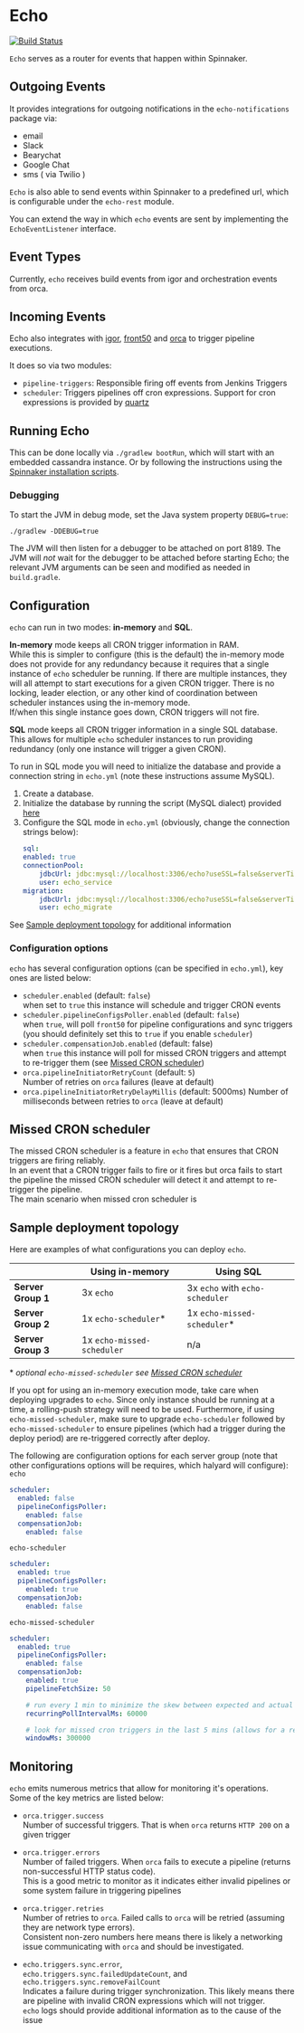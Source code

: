 # Echo
[![Build Status](https://api.travis-ci.org/spinnaker/echo.svg?branch=master)](https://travis-ci.org/spinnaker/echo)

`Echo` serves as a router for events that happen within Spinnaker.

## Outgoing Events

It provides integrations for outgoing notifications in the `echo-notifications` package via:

*  email
*  Slack
*  Bearychat
*  Google Chat
*  sms ( via Twilio )

`Echo` is also able to send events within Spinnaker to a predefined url, which is configurable under the `echo-rest` module.

You can extend the way in which `echo` events are sent by implementing the `EchoEventListener` interface.


## Event Types
Currently, `echo` receives build events from igor and orchestration events from orca.

## Incoming Events
Echo also integrates with [igor](http://www.github.com/spinnaker/igor), [front50](http://www.github.com/spinnaker/front50) and [orca](http://www.github.com/spinnaker/orca) to trigger pipeline executions.

It does so via two modules:

* `pipeline-triggers`:  Responsible firing off events from Jenkins Triggers
* `scheduler`: Triggers pipelines off cron expressions. Support for cron expressions is provided by [quartz](http://www.quartz-scheduler.org)

## Running Echo
This can be done locally via `./gradlew bootRun`, which will start with an embedded cassandra instance. Or by following the instructions using the [Spinnaker installation scripts](http://www.github.com/spinnaker/spinnaker).

### Debugging
To start the JVM in debug mode, set the Java system property `DEBUG=true`:
```
./gradlew -DDEBUG=true
```

The JVM will then listen for a debugger to be attached on port 8189.  The JVM will _not_ wait for
the debugger to be attached before starting Echo; the relevant JVM arguments can be seen and
modified as needed in `build.gradle`.

## Configuration
`echo` can run in two modes: **in-memory** and **SQL**.

**In-memory** mode keeps all CRON trigger information in RAM.  
While this is simpler to configure (this is the default) the in-memory mode does not provide for any redundancy because it requires that a single instance of `echo` scheduler be running. If there are multiple instances, they will all attempt to start executions for a given CRON trigger. There is no locking, leader election, or any other kind of coordination between scheduler instances using the in-memory mode.  
If/when this single instance goes down, CRON triggers will not fire.

**SQL** mode keeps all CRON trigger information in a single SQL database. This allows for multiple `echo` scheduler instances to run providing redundancy (only one instance will trigger a given CRON).

To run in SQL mode you will need to initialize the database and provide a connection string in `echo.yml` (note these instructions assume MySQL).
1. Create a database.
2. Initialize the database by running the script (MySQL dialect) provided [here](echo-scheduler/src/main/resources/db/database-mysql.sql)
3. Configure the SQL mode in `echo.yml` (obviously, change the connection strings below):
    ```yaml
    sql:
    enabled: true
    connectionPool:
        jdbcUrl: jdbc:mysql://localhost:3306/echo?useSSL=false&serverTimezone=UTC
        user: echo_service
    migration:
        jdbcUrl: jdbc:mysql://localhost:3306/echo?useSSL=false&serverTimezone=UTC
        user: echo_migrate
    ```

See [Sample deployment topology](#sample-deployment-topology) for additional information

### Configuration options
`echo` has several configuration options (can be specified in `echo.yml`), key ones are listed below:  
* `scheduler.enabled` (default: `false`)  
    when set to `true` this instance will schedule and trigger CRON events
* `scheduler.pipelineConfigsPoller.enabled` (default: `false`)  
    when `true`, will poll `front50` for pipeline configurations and sync triggers (you should definitely set this to `true` if you enable `scheduler`)
* `scheduler.compensationJob.enabled` (default: false)  
    when `true` this instance will poll for missed CRON triggers and attempt to re-trigger them (see [Missed CRON scheduler](#Missed-CRON-scheduler))
* `orca.pipelineInitiatorRetryCount` (default: `5`)  
    Number of retries on `orca` failures (leave at default)
* `orca.pipelineInitiatorRetryDelayMillis` (default: 5000ms)
    Number of milliseconds between retries to `orca` (leave at default)

## Missed CRON scheduler
The missed CRON scheduler is a feature in `echo` that ensures that CRON triggers are firing reliably.  
In an event that a CRON trigger fails to fire or it fires but orca fails to start the pipeline the missed CRON scheduler will detect it and attempt to re-trigger the pipeline.  
The main scenario when missed cron scheduler is 

## Sample deployment topology
Here are examples of what configurations you can deploy `echo`.

|                   | Using in-memory           | Using SQL |
|-------------------|---------------------------|-----------|
|**Server Group 1** |3x `echo`                  | 3x `echo` with `echo-scheduler`
|**Server Group 2** |1x `echo-scheduler`*       | 1x `echo-missed-scheduler`*
|**Server Group 3** |1x `echo-missed-scheduler` | n/a

\* _optional `echo-missed-scheduler` see [Missed CRON scheduler](#Missed-CRON-scheduler)_

If you opt for using an in-memory execution mode, take care when deploying upgrades to `echo`.
Since only instance should be running at a time, a rolling-push strategy will need to be used. Furthermore, if using `echo-missed-scheduler`, make sure to upgrade `echo-scheduler` followed by `echo-missed-scheduler` to ensure pipelines (which had a trigger during the deploy period) are re-triggered correctly after deploy.

The following are configuration options for each server group (note that other configurations options will be requires, which halyard will configure):  
`echo`  
```yaml
scheduler:
  enabled: false
  pipelineConfigsPoller:
    enabled: false
  compensationJob:
    enabled: false
```

`echo-scheduler`  
```yaml
scheduler:
  enabled: true
  pipelineConfigsPoller:
    enabled: true
  compensationJob:
    enabled: false
```

`echo-missed-scheduler`  
```yaml
scheduler:
  enabled: true
  pipelineConfigsPoller:
    enabled: false
  compensationJob:
    enabled: true
    pipelineFetchSize: 50

    # run every 1 min to minimize the skew between expected and actual trigger times
    recurringPollIntervalMs: 60000

    # look for missed cron triggers in the last 5 mins (allows for a restart of the service)
    windowMs: 300000
```

## Monitoring
`echo` emits numerous metrics that allow for monitoring it's operations.  
Some of the key metrics are listed below:

* `orca.trigger.success`  
   Number of successful triggers. That is when `orca` returns `HTTP 200` on a given trigger  

* `orca.trigger.errors`  
   Number of failed triggers. When `orca` fails to execute a pipeline (returns non-successful HTTP status code).  
   This is a good metric to monitor as it indicates either invalid pipelines or some system failure in triggering pipelines

* `orca.trigger.retries`  
   Number of retries to `orca`. Failed calls to `orca` will be retried (assuming they are network type errors).  
   Consistent non-zero numbers here means there is likely a networking issue communicating with `orca` and should be investigated.

* `echo.triggers.sync.error`,  
   `echo.triggers.sync.failedUpdateCount`, and  
   `echo.triggers.sync.removeFailCount`  
    Indicates a failure during trigger synchronization. This likely means there are pipeline with invalid CRON expressions which will not trigger.  
    `echo` logs should provide additional information as to the cause of the issue
